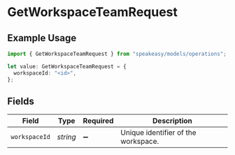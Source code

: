 # GetWorkspaceTeamRequest

## Example Usage

```typescript
import { GetWorkspaceTeamRequest } from "speakeasy/models/operations";

let value: GetWorkspaceTeamRequest = {
  workspaceId: "<id>",
};
```

## Fields

| Field                               | Type                                | Required                            | Description                         |
| ----------------------------------- | ----------------------------------- | ----------------------------------- | ----------------------------------- |
| `workspaceId`                       | *string*                            | :heavy_minus_sign:                  | Unique identifier of the workspace. |